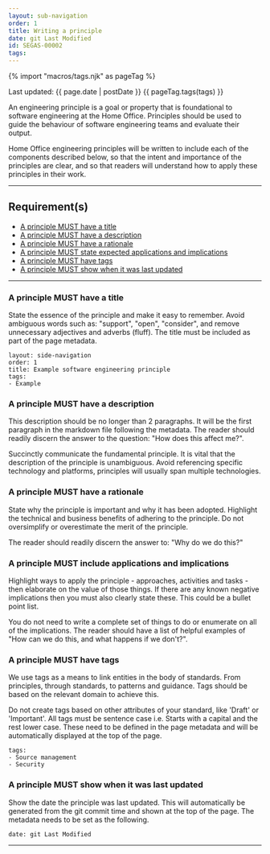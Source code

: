 ```yaml
---
layout: sub-navigation
order: 1
title: Writing a principle
date: git Last Modified
id: SEGAS-00002
tags:
---
```


{% import "macros/tags.njk" as pageTag %}

Last updated: {{ page.date | postDate }}
{{ pageTag.tags(tags)  }}

An engineering principle is a goal or property that is foundational to 
software engineering at the Home Office. Principles should be used to guide 
the behaviour of software engineering teams and evaluate their output.

Home Office engineering principles will be written to include each of the 
components described below, so that the intent and importance of the 
principles are clear, and so that readers will understand how to apply these 
principles in their work.

---

## Requirement(s)

- [A principle MUST have a title](#a-principle-must-have-a-title)
- [A principle MUST have a description](#a-principle-must-have-a-description)
- [A principle MUST have a rationale](#a-principle-must-have-a-rationale)
- [A principle MUST state expected applications and implications](#a-principle-must-include-applications-and-implications)
- [A principle MUST have tags](#a-principle-must-have-tags)
- [A principle MUST show when it was last updated](#a-principle-must-show-when-it-was-last-updated)

---

### A principle MUST have a title

State the essence of the principle and make it easy to remember. Avoid ambiguous 
words such as: "support", "open", "consider", and remove unnecessary adjectives 
and adverbs (fluff). The title must be included as part of the page metadata.

```
layout: side-navigation
order: 1
title: Example software engineering principle
tags:
- Example
```

### A principle MUST have a description

This description should be no longer than 2 paragraphs. It will be the first
paragraph in the markdown file following the metadata. The reader should 
readily discern the answer to the question: "How does this affect me?".

Succinctly communicate the fundamental principle. It is vital that the 
description of the principle is unambiguous. Avoid referencing specific 
technology and platforms, principles will usually span multiple technologies.

### A principle MUST have a rationale

State why the principle is important and why it has been adopted. Highlight the
technical and business benefits of adhering to the principle. Do not 
oversimplify or overestimate the merit of the principle.

The reader should readily discern the answer to: "Why do we do this?"

### A principle MUST include applications and implications

Highlight ways to apply the principle - approaches, activities and tasks - 
then elaborate on the value of those things. If there are any known negative 
implications then you must also clearly state these. This could be a bullet 
point list.

You do not need to write a complete set of things to do or enumerate on all of 
the implications. The reader should have a list of helpful examples of "How 
can we do this, and what happens if we don't?".

### A principle MUST have tags

We use tags as a means to link entities in the body of standards. From
principles, through standards, to patterns and guidance. Tags should be based
on the relevant domain to achieve this.

Do not create tags based on other attributes of your standard, like 'Draft' or
'Important'.  All tags must be sentence case i.e. Starts with a capital and
the rest lower case. These need to be defined in the page metadata and will be
automatically displayed at the top of the page.

```
tags:
- Source management
- Security
```

### A principle MUST show when it was last updated

Show the date the principle was last updated. This will automatically be 
generated from the git commit time and shown at the top of the page.  The 
metadata needs to be set as the following.

```
date: git Last Modified
```
---